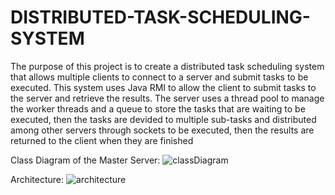 # DISTRIBUTED-TASK-SCHEDULING-SYSTEM
The purpose of this project is to create a distributed task scheduling system
that allows multiple clients to connect to a server and submit tasks to be executed.
This system uses Java RMI to allow the client to submit tasks to the server
and retrieve the results. The server uses a thread pool to manage the worker threads 
and a queue to store the tasks that are waiting to be executed, then the tasks
are devided to multiple sub-tasks and distributed among other servers through sockets to be executed,
then the results are returned to the client when they are finished


Class Diagram of the Master Server:
![classDiagram](https://github.com/zack079/DISTRIBUTED-TASK-SCHEDULING-SYSTEM/assets/94627382/56c6ab48-4db5-4ad4-811e-cb1faee2ba4b)

Architecture:
![architecture](https://github.com/zack079/DISTRIBUTED-TASK-SCHEDULING-SYSTEM/assets/94627382/2a9edc07-25ac-4e36-829a-348c255d545a)
